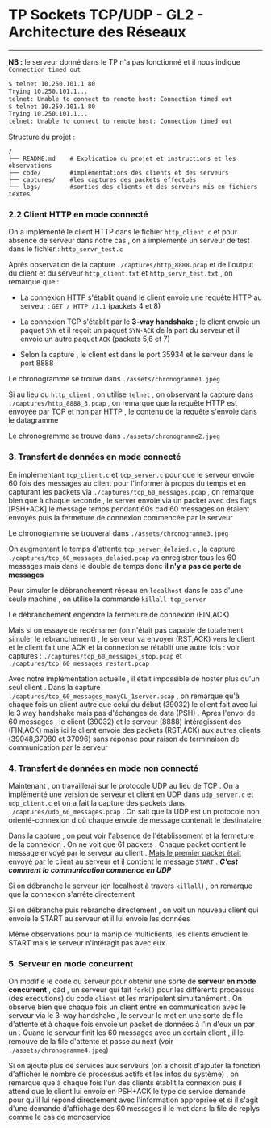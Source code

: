 # TP Sockets TCP/UDP - GL2 - Architecture des Réseaux

---

**NB :** le serveur donné dans le TP n'a pas fonctionné et il nous indique `Connection timed out`

```bash
$ telnet 10.250.101.1 80
Trying 10.250.101.1...
telnet: Unable to connect to remote host: Connection timed out
$ telnet 10.250.101.1 80
Trying 10.250.101.1...
telnet: Unable to connect to remote host: Connection timed out
```

Structure du projet :

```
/
├── README.md    # Explication du projet et instructions et les observations
├── code/        #implémentations des clients et des serveurs
├── captures/    #les captures des packets effectués
└── logs/        #sorties des clients et des serveurs mis en fichiers textes      
```

### 2.2 Client HTTP en mode connecté

On a implémenté le client HTTP dans le fichier `http_client.c` et pour absence de serveur dans notre cas , on a implementé un serveur de test dans le fichier : `http_servr_test.c`

Après observation de la capture `./captures/http_8888.pcap` et de l'output du client et du serveur `http_client.txt` et `http_servr_test.txt` , on remarque que :

* La connexion HTTP s'établit quand le client envoie une requête HTTP au serveur : `GET / HTTP /1.1`  (packets 4 et 8)

* La connexion TCP s'établit par le **3-way handshake** ; le client envoie un paquet `SYN` et il reçoit un paquet `SYN-ACK` de la part du serveur et il envoie un autre paquet `ACK` (packets 5,6 et 7)

* Selon la capture , le client est dans le port 35934 et le serveur dans le port 8888

Le chronogramme se trouve dans `./assets/chronogramme1.jpeg`

Si au lieu du `http_client` , on utilise `telnet` , on observant la capture dans `./captures/http_8888_3.pcap` , on remarque que la requête HTTP est envoyée par TCP et non par HTTP , le contenu de la requête s'envoie dans le datagramme

Le chronogramme se trouve dans `./assets/chronogramme2.jpeg`

### 3. Transfert de données en mode connecté

En implémentant `tcp_client.c` et `tcp_server.c` pour que le serveur envoie 60 fois des messages au client pour l'informer à propos du temps et en capturant les packets via `./captures/tcp_60_messages.pcap` , on remarque bien que à chaque seconde , le server envoie via un packet avec des flags [PSH+ACK] le message temps pendant 60s càd 60 messages on étaient envoyés puis la fermeture de connexion commencée par le serveur 

Le chronogramme se trouverai dans `./assets/chronogramme3.jpeg`

On augmentant le temps d'attente `tcp_server_delaied.c` , la capture `./captures/tcp_60_messages_delaied.pcap` va enregistrer tous les 60 messages mais dans le double de temps donc **il n'y a pas de perte de messages**

Pour simuler le débranchement réseau en `localhost` dans le cas d'une seule machine , on utilise la commande `killall tcp_server`

Le débranchement engendre la fermeture de connexion (FIN,ACK)

Mais si on essaye de redémarrer (on n'était pas capable de totalement simuler le rebranchement) , le serveur va envoyer (RST,ACK) vers le client et le client fait une ACK et la connexion se rétablit une autre fois : voir captures : `./captures/tcp_60_messages_stop.pcap` et `./captures/tcp_60_messages_restart.pcap`

Avec notre implémentation actuelle , il était impossible de hoster plus qu'un seul client . Dans la capture `./captures/tcp_60_messages_manyCL_1server.pcap` , on remarque qu'à chaque fois un client autre que celui du début (39032) le client fait avec lui le 3 way handshake mais pas d'échanges de data (PSH) . Après l'envoi de 60 messages , le client (39032) et le serveur (8888) intéragissent des (FIN,ACK) mais ici le client envoie des packets (RST,ACK) aux autres clients (39048,37080 et 37096) sans réponse pour raison de terminaison de communication par le serveur

### 4. Transfert de données en mode non connecté

Maintenant , on travaillerai sur le protocole UDP au lieu de TCP . On a implémenté une version de serveur et client en UDP dans `udp_server.c` et `udp_client.c` et on a fait la capture des packets dans `./captures/udp_60_messages.pcap` . On sait que la UDP est un protocole non orienté-connexion d'où chaque envoie de message contenait le destinataire

Dans la capture , on peut voir l'absence de l'établissement et la fermeture de la connexion . On ne voit que 61 packets . Chaque packet contient le message envoyé par le serveur au client . <u>Mais le premier packet était envoyé par le client au serveur et il contient le message `START` </u>. ***C'est comment la communication commence en UDP***    

Si on débranche le serveur (en localhost à travers `killall`) , on remarque que la connexion s'arrête directement

Si on débranche puis rebranche directement , on voit un nouveau client qui envoie le START au serveur et il lui envoie les données

Même observations pour la manip de multiclients, les clients envoient le START mais le serveur n'intéragit pas avec eux

### 5. Serveur en mode concurrent

On modifie le code du serveur pour obtenir une sorte de **serveur en mode concurrent** , càd , un serveur qui fait `fork()` pour les différents processus (des exécutions) du code `client` et les manipulent simultanément . On observe bien que chaque fois un client entre en communication avec le serveur via le 3-way handshake , le serveur le met en une sorte de file d'attente et à chaque fois envoie un packet de données à l'in d'eux un par un . Quand le serveur finit les 60 messages avec un certain client , il le remouve de la file d'attente et passe au next (voir `./assets/chronogramme4.jpeg`)

Si on ajoute plus de services aux serveurs (on a choisit d'ajouter la fonction d'afficher le nombre de processus actifs et les infos du système) , on remarque que à chaque fois l'un des clients établit la connexion puis il attend que le client lui envoie en PSH+ACK le type de service demandé pour qu'il lui répond directement avec l'information appropriée et si il s'agit d'une demande d'affichage des 60 messages il le met dans la file de replys comme le cas de monoservice
